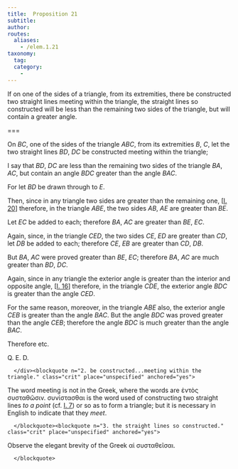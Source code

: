 ```yaml
---
title:  Proposition 21
subtitle: 
author:
routes:
  aliases:
    - /elem.1.21
taxonomy:
  tag:
  category:
    - 
---
```


If on one of the sides of a triangle, from its extremities, there be constructed two straight lines meeting within the triangle, the straight lines so constructed will be less than the remaining two sides of the triangle, but will contain a greater <lb n="5"/>angle.

===

<p>On <em>BC</em>, one of the sides of the triangle <em>ABC</em>, from its extremities <em>B</em>, <em>C</em>, let the two straight lines <em>BD</em>, <em>DC</em> be constructed meeting within the triangle;</p>


<p>I say that <em>BD</em>, <em>DC</em> are less than the remaining two sides <lb n="10"/>of the triangle <em>BA</em>, <em>AC</em>, but contain an angle <em>BDC</em> greater than the angle <em>BAC</em>. </p>


<p>For let <em>BD</em> be drawn through to <em>E</em>.</p>


<p>Then, since in any triangle two sides are greater than the remaining <lb n="15"/>one, [<a href="/elem.1.20">I. 20</a>] <span class="center">therefore, in the triangle <em>ABE</em>, the two sides <em>AB</em>, <em>AE</em> are greater than <em>BE</em>.</span></p>


<p>Let <em>EC</em> be added to each; <span class="center">therefore <em>BA</em>, <em>AC</em> are greater than <em>BE</em>, <em>EC</em>.</span>
<lb n="20"/></p>


<p>Again, since, in the triangle <em>CED</em>, <span class="center">the two sides <em>CE</em>, <em>ED</em> are greater than <em>CD</em>, let <em>DB</em> be added to each; therefore <em>CE</em>, <em>EB</em> are greater than <em>CD</em>, <em>DB</em>.</span></p>


<p>But <em>BA</em>, <em>AC</em> were proved greater than <em>BE</em>, <em>EC</em>; <lb n="25"/><span class="center">therefore <em>BA</em>, <em>AC</em> are much greater than <em>BD</em>, <em>DC</em>.</span></p>


<p>Again, since in any triangle the exterior angle is greater than the interior and opposite angle, [<a href="/elem.1.16">I. 16</a>] therefore, in the triangle <em>CDE</em>, <span class="center">the exterior angle <em>BDC</em> is greater than the angle <em>CED</em>.</span>
<lb n="30"/></p>


<p>For the same reason, moreover, in the triangle <em>ABE</em> also, <span class="center">the exterior angle <em>CEB</em> is greater than the angle <em>BAC</em>.</span> But the angle <em>BDC</em> was proved greater than the angle <em>CEB</em>; <span class="center">therefore the angle <em>BDC</em> is much greater than the angle <em>BAC</em>.</span>
<lb n="35"/></p>


<p>Therefore etc.</p>

<div class="QED">
       
<p>Q. E. D.</p>

      </div><blockquote n="2. be constructed...meeting within the triangle." class="crit" place="unspecified" anchored="yes">
       
<p>The word <quote>meeting</quote>
 is not in the Greek, where the words are <foreign lang="greek">ἐντὸς συσταθῶσιν. συνίστασθαι</foreign> is the word used of constructing two straight lines <em>to a point</em> (cf. <a href="/elem.1.7">I. 7</a>) or so as to form a triangle; but it is necessary in English to indicate that they <em>meet</em>.</p>

      </blockquote><blockquote n="3. the straight lines so constructed." class="crit" place="unspecified" anchored="yes">
       
<p>Observe the elegant brevity of the Greek <foreign lang="greek">αἱ συσταθεῖσαι</foreign>.</p>

      </blockquote>
